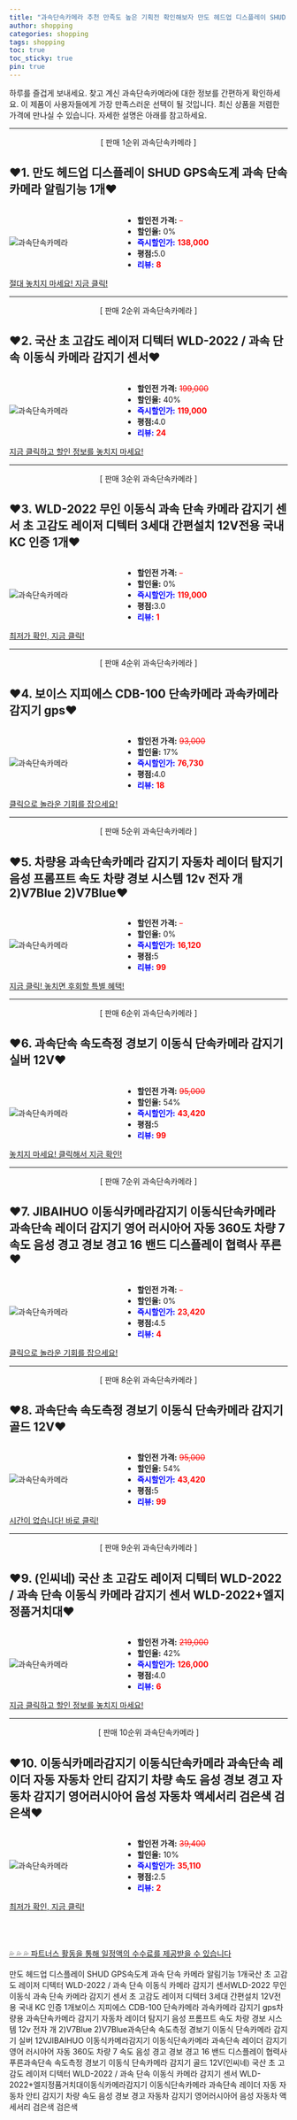 ```yaml
---
title: "과속단속카메라 추천 만족도 높은 기획전 확인해보자 만도 헤드업 디스플레이 SHUD GPS속도계"
author: shopping
categories: shopping
tags: shopping
toc: true
toc_sticky: true
pin: true
---
```

하루를 즐겁게 보내세요. 찾고 계신 과속단속카메라에 대한 정보를 간편하게 확인하세요. 이 제품이 사용자들에게 가장 만족스러운 선택이 될 것입니다. 최신 상품을 저렴한 가격에 만나실 수 있습니다. 자세한 설명은 아래를 참고하세요.

---
<p class="toplist" style="margin: 0 auto; display: block; width: fit-content;">[ 판매 1순위 과속단속카메라 ]</p>

<h2><strong>❤️1. 만도 헤드업 디스플레이 SHUD GPS속도계 과속 단속 카메라 알림기능 1개❤️</strong></h2>

<div style="display: flex; align-items: center;">
    <div style="flex: 0.4;">
        <img src="https://thumbnail8.coupangcdn.com/thumbnails/remote/230x230ex/image/vendor_inventory/4db9/6b04da4f6f155eee9641630eaab73fd7bec7ef0bd4192d7d86cfa1b3a7ac.jpg" alt="과속단속카메라" style="max-width: 100%;">
    </div>
    <div style="flex: 0.6; margin-left: 10px;">
        <ul>
            <li><strong>할인전 가격:</strong> <del style="color: red;">-</del></li>
            <li><strong>할인율:</strong> 0%</li>
            <li><span style='color:blue'><strong>즉시할인가:</strong></span> <span style='color:red'><strong>138,000</strong></span></li>
            <li><strong>평점:</strong>5.0</li>
            <li><span style='color:blue'><strong>리뷰:</strong></span> <span style='color:red'><strong>8</strong></span></li>
        </ul>
    </div>
</div>
<div class="center">
    <a href="https://William4Davisa.github.io?lptag=AF9450613&subid=githubio&pageKey=7778265556&traceid=V0-153&itemId=21016458144&vendorItemId=88079963939" class="myButton">
        절대 놓치지 마세요! 지금 클릭!
    </a>
</div>


---
<p class="toplist" style="margin: 0 auto; display: block; width: fit-content;">[ 판매 2순위 과속단속카메라 ]</p>

<h2><strong>❤️2. 국산 초 고감도 레이저 디텍터 WLD-2022 / 과속 단속 이동식 카메라 감지기 센서❤️</strong></h2>

<div style="display: flex; align-items: center;">
    <div style="flex: 0.4;">
        <img src="https://thumbnail9.coupangcdn.com/thumbnails/remote/230x230ex/image/vendor_inventory/f5e8/348215b6417d54fa80dba1035f7340faaba450fc3a012e0546a92a118c92.jpg" alt="과속단속카메라" style="max-width: 100%;">
    </div>
    <div style="flex: 0.6; margin-left: 10px;">
        <ul>
            <li><strong>할인전 가격:</strong> <del style="color: red;">199,000</del></li>
            <li><strong>할인율:</strong> 40%</li>
            <li><span style='color:blue'><strong>즉시할인가:</strong></span> <span style='color:red'><strong>119,000</strong></span></li>
            <li><strong>평점:</strong>4.0</li>
            <li><span style='color:blue'><strong>리뷰:</strong></span> <span style='color:red'><strong>24</strong></span></li>
        </ul>
    </div>
</div>
<div class="center">
    <a href="https://William4Davisa.github.io?lptag=AF9450613&subid=githubio&pageKey=6613003782&traceid=V0-153&itemId=15003161907&vendorItemId=82210096518" class="myButton">
        지금 클릭하고 할인 정보를 놓치지 마세요!
    </a>
</div>


---
<p class="toplist" style="margin: 0 auto; display: block; width: fit-content;">[ 판매 3순위 과속단속카메라 ]</p>

<h2><strong>❤️3. WLD-2022 무인 이동식 과속 단속 카메라 감지기 센서 초 고감도 레이저 디텍터 3세대 간편설치 12V전용 국내 KC 인증 1개❤️</strong></h2>

<div style="display: flex; align-items: center;">
    <div style="flex: 0.4;">
        <img src="https://thumbnail8.coupangcdn.com/thumbnails/remote/230x230ex/image/vendor_inventory/8a15/fe69ff92f7539cafc6e6058a0f22fe58d0735d5aa6a864d23c50e0d1585e.jpg" alt="과속단속카메라" style="max-width: 100%;">
    </div>
    <div style="flex: 0.6; margin-left: 10px;">
        <ul>
            <li><strong>할인전 가격:</strong> <del style="color: red;">-</del></li>
            <li><strong>할인율:</strong> 0%</li>
            <li><span style='color:blue'><strong>즉시할인가:</strong></span> <span style='color:red'><strong>119,000</strong></span></li>
            <li><strong>평점:</strong>3.0</li>
            <li><span style='color:blue'><strong>리뷰:</strong></span> <span style='color:red'><strong>1</strong></span></li>
        </ul>
    </div>
</div>
<div class="center">
    <a href="https://William4Davisa.github.io?lptag=AF9450613&subid=githubio&pageKey=6658932002&traceid=V0-153&itemId=15280441846&vendorItemId=82500935739" class="myButton">
        최저가 확인, 지금 클릭!
    </a>
</div>


---
<p class="toplist" style="margin: 0 auto; display: block; width: fit-content;">[ 판매 4순위 과속단속카메라 ]</p>

<h2><strong>❤️4. 보이스 지피에스 CDB-100 단속카메라 과속카메라 감지기 gps❤️</strong></h2>

<div style="display: flex; align-items: center;">
    <div style="flex: 0.4;">
        <img src="https://thumbnail6.coupangcdn.com/thumbnails/remote/230x230ex/image/vendor_inventory/f135/68c9a35c85f51cc884c040ea8ebfe2ebf9291e50f3d3673755605fa26582.jpg" alt="과속단속카메라" style="max-width: 100%;">
    </div>
    <div style="flex: 0.6; margin-left: 10px;">
        <ul>
            <li><strong>할인전 가격:</strong> <del style="color: red;">93,000</del></li>
            <li><strong>할인율:</strong> 17%</li>
            <li><span style='color:blue'><strong>즉시할인가:</strong></span> <span style='color:red'><strong>76,730</strong></span></li>
            <li><strong>평점:</strong>4.0</li>
            <li><span style='color:blue'><strong>리뷰:</strong></span> <span style='color:red'><strong>18</strong></span></li>
        </ul>
    </div>
</div>
<div class="center">
    <a href="https://William4Davisa.github.io?lptag=AF9450613&subid=githubio&pageKey=6417723063&traceid=V0-153&itemId=13791325084&vendorItemId=81041733629" class="myButton">
        클릭으로 놀라운 기회를 잡으세요!
    </a>
</div>


---
<p class="toplist" style="margin: 0 auto; display: block; width: fit-content;">[ 판매 5순위 과속단속카메라 ]</p>

<h2><strong>❤️5. 차량용 과속단속카메라 감지기 자동차 레이더 탐지기 음성 프롬프트 속도 차량 경보 시스템 12v 전자 개 2)V7Blue 2)V7Blue❤️</strong></h2>

<div style="display: flex; align-items: center;">
    <div style="flex: 0.4;">
        <img src="https://thumbnail8.coupangcdn.com/thumbnails/remote/230x230ex/image/vendor_inventory/0f21/101fcc12de06e0991db86924a13bc85165bf28b53d4d2ecd042024a105c3.jpg" alt="과속단속카메라" style="max-width: 100%;">
    </div>
    <div style="flex: 0.6; margin-left: 10px;">
        <ul>
            <li><strong>할인전 가격:</strong> <del style="color: red;">-</del></li>
            <li><strong>할인율:</strong> 0%</li>
            <li><span style='color:blue'><strong>즉시할인가:</strong></span> <span style='color:red'><strong>16,120</strong></span></li>
            <li><strong>평점:</strong>5</li>
            <li><span style='color:blue'><strong>리뷰:</strong></span> <span style='color:red'><strong>99</strong></span></li>
        </ul>
    </div>
</div>
<div class="center">
    <a href="https://William4Davisa.github.io?lptag=AF9450613&subid=githubio&pageKey=7955900319&traceid=V0-153&itemId=21980933502&vendorItemId=90010394945" class="myButton">
        지금 클릭! 놓치면 후회할 특별 혜택!
    </a>
</div>


---
<p class="toplist" style="margin: 0 auto; display: block; width: fit-content;">[ 판매 6순위 과속단속카메라 ]</p>

<h2><strong>❤️6. 과속단속 속도측정 경보기 이동식 단속카메라 감지기 실버 12V❤️</strong></h2>

<div style="display: flex; align-items: center;">
    <div style="flex: 0.4;">
        <img src="https://thumbnail8.coupangcdn.com/thumbnails/remote/230x230ex/image/vendor_inventory/e2e7/48b15a3d5298ae4b83dd45027416fcc48e98e99da87b9c0f2bba866eff23.jpg" alt="과속단속카메라" style="max-width: 100%;">
    </div>
    <div style="flex: 0.6; margin-left: 10px;">
        <ul>
            <li><strong>할인전 가격:</strong> <del style="color: red;">95,000</del></li>
            <li><strong>할인율:</strong> 54%</li>
            <li><span style='color:blue'><strong>즉시할인가:</strong></span> <span style='color:red'><strong>43,420</strong></span></li>
            <li><strong>평점:</strong>5</li>
            <li><span style='color:blue'><strong>리뷰:</strong></span> <span style='color:red'><strong>99</strong></span></li>
        </ul>
    </div>
</div>
<div class="center">
    <a href="https://William4Davisa.github.io?lptag=AF9450613&subid=githubio&pageKey=6287254831&traceid=V0-153&itemId=12937162482&vendorItemId=80201541436" class="myButton">
        놓치지 마세요! 클릭해서 지금 확인!
    </a>
</div>


---
<p class="toplist" style="margin: 0 auto; display: block; width: fit-content;">[ 판매 7순위 과속단속카메라 ]</p>

<h2><strong>❤️7. JIBAIHUO 이동식카메라감지기 이동식단속카메라 과속단속 레이더 감지기 영어 러시아어 자동 360도 차량 7 속도 음성 경고 경보 경고 16 밴드 디스플레이 협력사 푸른❤️</strong></h2>

<div style="display: flex; align-items: center;">
    <div style="flex: 0.4;">
        <img src="https://thumbnail8.coupangcdn.com/thumbnails/remote/230x230ex/image/vendor_inventory/2437/372234813842bb9c1714c5e20c5fb11377d77924554b3dbdd2bddd3532c5.jpeg" alt="과속단속카메라" style="max-width: 100%;">
    </div>
    <div style="flex: 0.6; margin-left: 10px;">
        <ul>
            <li><strong>할인전 가격:</strong> <del style="color: red;">-</del></li>
            <li><strong>할인율:</strong> 0%</li>
            <li><span style='color:blue'><strong>즉시할인가:</strong></span> <span style='color:red'><strong>23,420</strong></span></li>
            <li><strong>평점:</strong>4.5</li>
            <li><span style='color:blue'><strong>리뷰:</strong></span> <span style='color:red'><strong>4</strong></span></li>
        </ul>
    </div>
</div>
<div class="center">
    <a href="https://William4Davisa.github.io?lptag=AF9450613&subid=githubio&pageKey=5728510651&traceid=V0-153&itemId=9604334797&vendorItemId=88321108406" class="myButton">
        클릭으로 놀라운 기회를 잡으세요!
    </a>
</div>


---
<p class="toplist" style="margin: 0 auto; display: block; width: fit-content;">[ 판매 8순위 과속단속카메라 ]</p>

<h2><strong>❤️8. 과속단속 속도측정 경보기 이동식 단속카메라 감지기 골드 12V❤️</strong></h2>

<div style="display: flex; align-items: center;">
    <div style="flex: 0.4;">
        <img src="https://thumbnail9.coupangcdn.com/thumbnails/remote/230x230ex/image/vendor_inventory/94d4/bfaaa103a19fd2e0fd827014871be52c5b986f8ba681192d99e1319d316f.jpg" alt="과속단속카메라" style="max-width: 100%;">
    </div>
    <div style="flex: 0.6; margin-left: 10px;">
        <ul>
            <li><strong>할인전 가격:</strong> <del style="color: red;">95,000</del></li>
            <li><strong>할인율:</strong> 54%</li>
            <li><span style='color:blue'><strong>즉시할인가:</strong></span> <span style='color:red'><strong>43,420</strong></span></li>
            <li><strong>평점:</strong>5</li>
            <li><span style='color:blue'><strong>리뷰:</strong></span> <span style='color:red'><strong>99</strong></span></li>
        </ul>
    </div>
</div>
<div class="center">
    <a href="https://William4Davisa.github.io?lptag=AF9450613&subid=githubio&pageKey=6287254831&traceid=V0-153&itemId=12937162479&vendorItemId=80201541417" class="myButton">
        시간이 없습니다! 바로 클릭!
    </a>
</div>


---
<p class="toplist" style="margin: 0 auto; display: block; width: fit-content;">[ 판매 9순위 과속단속카메라 ]</p>

<h2><strong>❤️9. (인씨네) 국산 초 고감도 레이저 디텍터 WLD-2022 / 과속 단속 이동식 카메라 감지기 센서 WLD-2022+엘지정품거치대❤️</strong></h2>

<div style="display: flex; align-items: center;">
    <div style="flex: 0.4;">
        <img src="https://thumbnail6.coupangcdn.com/thumbnails/remote/230x230ex/image/vendor_inventory/0b48/510d54cc77c217fb25bb50f1088ff4c9cd4e6782887ad8aecbbc3fe63b2a.jpg" alt="과속단속카메라" style="max-width: 100%;">
    </div>
    <div style="flex: 0.6; margin-left: 10px;">
        <ul>
            <li><strong>할인전 가격:</strong> <del style="color: red;">219,000</del></li>
            <li><strong>할인율:</strong> 42%</li>
            <li><span style='color:blue'><strong>즉시할인가:</strong></span> <span style='color:red'><strong>126,000</strong></span></li>
            <li><strong>평점:</strong>4.0</li>
            <li><span style='color:blue'><strong>리뷰:</strong></span> <span style='color:red'><strong>6</strong></span></li>
        </ul>
    </div>
</div>
<div class="center">
    <a href="https://William4Davisa.github.io?lptag=AF9450613&subid=githubio&pageKey=6675489279&traceid=V0-153&itemId=15374492924&vendorItemId=82594586485" class="myButton">
        지금 클릭하고 할인 정보를 놓치지 마세요!
    </a>
</div>


---
<p class="toplist" style="margin: 0 auto; display: block; width: fit-content;">[ 판매 10순위 과속단속카메라 ]</p>

<h2><strong>❤️10. 이동식카메라감지기 이동식단속카메라 과속단속 레이더 자동 자동차 안티 감지기 차량 속도 음성 경보 경고 자동차 감지기 영어러시아어 음성 자동차 액세서리 검은색 검은색❤️</strong></h2>

<div style="display: flex; align-items: center;">
    <div style="flex: 0.4;">
        <img src="https://thumbnail7.coupangcdn.com/thumbnails/remote/230x230ex/image/vendor_inventory/6b93/d210ec5c481ce301468e1cde1ae670b0a73ef40fa94645ed283791cc3af3.jpg" alt="과속단속카메라" style="max-width: 100%;">
    </div>
    <div style="flex: 0.6; margin-left: 10px;">
        <ul>
            <li><strong>할인전 가격:</strong> <del style="color: red;">39,400</del></li>
            <li><strong>할인율:</strong> 10%</li>
            <li><span style='color:blue'><strong>즉시할인가:</strong></span> <span style='color:red'><strong>35,110</strong></span></li>
            <li><strong>평점:</strong>2.5</li>
            <li><span style='color:blue'><strong>리뷰:</strong></span> <span style='color:red'><strong>2</strong></span></li>
        </ul>
    </div>
</div>
<div class="center">
    <a href="https://William4Davisa.github.io?lptag=AF9450613&subid=githubio&pageKey=6645523316&traceid=V0-153&itemId=15208018352&vendorItemId=87450842884" class="myButton">
        최저가 확인, 지금 클릭!
    </a>
</div>

<br><br><br>[💦 💦 💦 파트너스 활동을 통해 일정액의 수수료를 제공받을 수 있습니다](https://link.coupang.com/a/bcpT2c)<br><br>만도 헤드업 디스플레이 SHUD GPS속도계 과속 단속 카메라 알림기능 1개국산 초 고감도 레이저 디텍터 WLD-2022 / 과속 단속 이동식 카메라 감지기 센서WLD-2022 무인 이동식 과속 단속 카메라 감지기 센서 초 고감도 레이저 디텍터 3세대 간편설치 12V전용 국내 KC 인증 1개보이스 지피에스 CDB-100 단속카메라 과속카메라 감지기 gps차량용 과속단속카메라 감지기 자동차 레이더 탐지기 음성 프롬프트 속도 차량 경보 시스템 12v 전자 개 2)V7Blue 2)V7Blue과속단속 속도측정 경보기 이동식 단속카메라 감지기 실버 12VJIBAIHUO 이동식카메라감지기 이동식단속카메라 과속단속 레이더 감지기 영어 러시아어 자동 360도 차량 7 속도 음성 경고 경보 경고 16 밴드 디스플레이 협력사 푸른과속단속 속도측정 경보기 이동식 단속카메라 감지기 골드 12V(인씨네) 국산 초 고감도 레이저 디텍터 WLD-2022 / 과속 단속 이동식 카메라 감지기 센서 WLD-2022+엘지정품거치대이동식카메라감지기 이동식단속카메라 과속단속 레이더 자동 자동차 안티 감지기 차량 속도 음성 경보 경고 자동차 감지기 영어러시아어 음성 자동차 액세서리 검은색 검은색